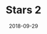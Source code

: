 ---
title: Stars 2
date: '2018-09-29'
thumb_image: images/mar-3yo/stars2.jpg
thumb_image_alt: Stars 2
image: images/mar-3yo/stars2.jpg
image_alt: Stars 2
template: project
---	